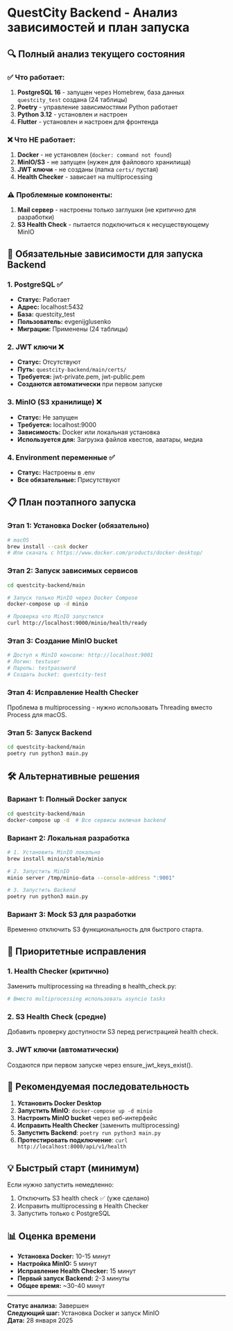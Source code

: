 # QuestCity Backend - Анализ зависимостей и план запуска

## 🔍 Полный анализ текущего состояния

### ✅ Что работает:
1. **PostgreSQL 16** - запущен через Homebrew, база данных `questcity_test` создана (24 таблицы)
2. **Poetry** - управление зависимостями Python работает
3. **Python 3.12** - установлен и настроен
4. **Flutter** - установлен и настроен для фронтенда

### ❌ Что НЕ работает:
1. **Docker** - не установлен (`docker: command not found`)
2. **MinIO/S3** - не запущен (нужен для файлового хранилища)
3. **JWT ключи** - не созданы (папка `certs/` пустая)
4. **Health Checker** - зависает на multiprocessing

### ⚠️ Проблемные компоненты:
1. **Mail сервер** - настроены только заглушки (не критично для разработки)
2. **S3 Health Check** - пытается подключиться к несуществующему MinIO

## 🎯 Обязательные зависимости для запуска Backend

### 1. **PostgreSQL** ✅
- **Статус:** Работает
- **Адрес:** localhost:5432
- **База:** questcity_test
- **Пользователь:** evgenijglusenko
- **Миграции:** Применены (24 таблицы)

### 2. **JWT ключи** ❌
- **Статус:** Отсутствуют
- **Путь:** `questcity-backend/main/certs/`
- **Требуется:** jwt-private.pem, jwt-public.pem
- **Создаются автоматически** при первом запуске

### 3. **MinIO (S3 хранилище)** ❌
- **Статус:** Не запущен
- **Требуется:** localhost:9000
- **Зависимость:** Docker или локальная установка
- **Используется для:** Загрузка файлов квестов, аватары, медиа

### 4. **Environment переменные** ✅
- **Статус:** Настроены в .env
- **Все обязательные:** Присутствуют

## 📋 План поэтапного запуска

### Этап 1: Установка Docker (обязательно)
```bash
# macOS
brew install --cask docker
# Или скачать с https://www.docker.com/products/docker-desktop/
```

### Этап 2: Запуск зависимых сервисов
```bash
cd questcity-backend/main

# Запуск только MinIO через Docker Compose
docker-compose up -d minio

# Проверка что MinIO запустился
curl http://localhost:9000/minio/health/ready
```

### Этап 3: Создание MinIO bucket
```bash
# Доступ к MinIO консоли: http://localhost:9001
# Логин: testuser
# Пароль: testpassword
# Создать bucket: questcity-test
```

### Этап 4: Исправление Health Checker
Проблема в multiprocessing - нужно использовать Threading вместо Process для macOS.

### Этап 5: Запуск Backend
```bash
cd questcity-backend/main
poetry run python3 main.py
```

## 🛠 Альтернативные решения

### Вариант 1: Полный Docker запуск
```bash
cd questcity-backend/main
docker-compose up -d  # Все сервисы включая backend
```

### Вариант 2: Локальная разработка
```bash
# 1. Установить MinIO локально
brew install minio/stable/minio

# 2. Запустить MinIO
minio server /tmp/minio-data --console-address ":9001"

# 3. Запустить Backend
poetry run python3 main.py
```

### Вариант 3: Mock S3 для разработки
Временно отключить S3 функциональность для быстрого старта.

## 🔧 Приоритетные исправления

### 1. Health Checker (критично)
Заменить multiprocessing на threading в health_check.py:
```python
# Вместо multiprocessing использовать asyncio tasks
```

### 2. S3 Health Check (средне)
Добавить проверку доступности S3 перед регистрацией health check.

### 3. JWT ключи (автоматически)
Создаются при первом запуске через ensure_jwt_keys_exist().

## 🚀 Рекомендуемая последовательность

1. **Установить Docker Desktop**
2. **Запустить MinIO**: `docker-compose up -d minio`
3. **Настроить MinIO bucket** через веб-интерфейс
4. **Исправить Health Checker** (заменить multiprocessing)
5. **Запустить Backend**: `poetry run python3 main.py`
6. **Протестировать подключение**: `curl http://localhost:8000/api/v1/health`

## 💡 Быстрый старт (минимум)

Если нужно запустить немедленно:
1. Отключить S3 health check ✅ (уже сделано)
2. Исправить multiprocessing в Health Checker
3. Запустить только с PostgreSQL

## 📊 Оценка времени

- **Установка Docker:** 10-15 минут
- **Настройка MinIO:** 5 минут  
- **Исправление Health Checker:** 15 минут
- **Первый запуск Backend:** 2-3 минуты
- **Общее время:** ~30-40 минут

---

**Статус анализа:** Завершен  
**Следующий шаг:** Установка Docker и запуск MinIO  
**Дата:** 28 января 2025 